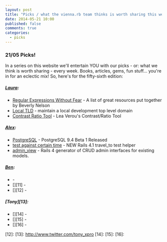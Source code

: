 ```yaml
---
layout: post
title: "Picks / what the vienna.rb team thinks is worth sharing this week"
date: 2014-05-21 10:00
published: false
comments: true
categories:
  - picks
---
```


### 21/05 Picks!

In a series on this website we'll entertain YOU with our picks - or: what we think is worth sharing - every week.
Books, articles, gems, fun stuff... you're in for an eclectic mix! So, here's for the fifty-sixth edition:

##### [Laura][1]:
  - [Regular Expressions Without Fear][2] - A list of great resources put together by Beverly Nelson
  - [Local TLD][3] - maintain a local development top level domain
  - [Contrast Ratio Tool][4] - Lea Verou's Contrast/Ratio Tool 

##### [Alex][5]:
  - [PostgreSQL][6] - PostgreSQL 9.4 Beta 1 Released
  - [test against certain time][7] - NEW Rails 4.1 travel_to test helper
  - [admin_view][8] - Rails 4 generator of CRUD admin interfaces for existing models.

##### [Ben][9]:
  - [][10] -
  - [][11] -
  - [][12] -

##### [Tony][13]:
  - [][14] -
  - [][15] -
  - [][16] -

[1]: http://www.twitter.com/alicetragedy
[2]: http://thechangelog.com/regular-expressions-without-fear
[3]: https://github.com/hoodiehq/local-tld
[4]: http://leaverou.github.io/contrast-ratio
[5]: http://www.twitter.com/alexandertacho
[6]: http://www.postgresql.org/about/news/1522/
[7]: http://brandonhilkert.com/blog/rails-4-1-travel-to-test-helper/
[8]: https://github.com/renderedtext/admin_view
[9]: http://www.twitter.com/beanieboi
[10]:
[11]:
[12]:
[13]: http://www.twitter.com/tony_xpro
[14]:
[15]:
[16]:

